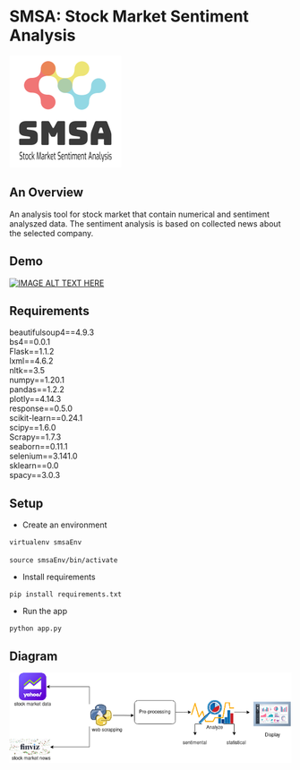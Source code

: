 # SMSA: Stock Market Sentiment Analysis
<img src="logo.png" width="200">


## An Overview
An analysis tool for stock market that contain numerical and sentiment analyszed data. The sentiment analysis is based on collected news about the selected company.

## Demo
[![IMAGE ALT TEXT HERE](https://img.youtube.com/vi/SyFx40WvVRM/0.jpg)](https://www.youtube.com/watch?v=SyFx40WvVRM)

## Requirements
beautifulsoup4==4.9.3  
bs4==0.0.1  
Flask==1.1.2  
lxml==4.6.2  
nltk==3.5  
numpy==1.20.1  
pandas==1.2.2  
plotly==4.14.3  
response==0.5.0  
scikit-learn==0.24.1  
scipy==1.6.0  
Scrapy==1.7.3  
seaborn==0.11.1  
selenium==3.141.0  
sklearn==0.0  
spacy==3.0.3  

## Setup
- Create an environment
```
virtualenv smsaEnv

source smsaEnv/bin/activate
```
- Install requirements
```
pip install requirements.txt
```
- Run the app
```
python app.py
```

## Diagram
<img src="smsa.png" width="700">
